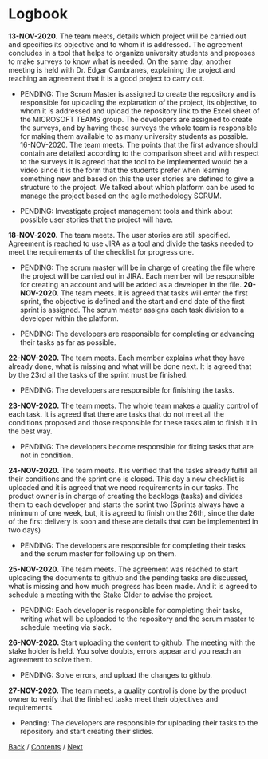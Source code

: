 # Logbook

**13-NOV-2020.** The team meets, details which project will be carried out and specifies its objective and to whom it is addressed. The agreement concludes in a tool that helps to organize university students and proposes to make surveys to know what is needed. On the same day, another meeting is held with Dr. Edgar Cambranes, explaining the project and reaching an agreement that it is a good project to carry out.

  - PENDING: The Scrum Master is assigned to create the repository and is responsible for uploading the explanation of the project, its objective, to whom it is addressed and upload the repository link to the Excel sheet of the MICROSOFT TEAMS group. The developers are assigned to create the surveys, and by having these surveys the whole team is responsible for making them available to as many university students as possible.
16-NOV-2020. The team meets. The points that the first advance should contain are detailed according to the comparison sheet and with respect to the surveys it is agreed that the tool to be implemented would be a video since it is the form that the students prefer when learning something new and based on this the user stories are defined to give a structure to the project. We talked about which platform can be used to manage the project based on the agile methodology SCRUM.

  - PENDING: Investigate project management tools and think about possible user stories that the project will have.

**18-NOV-2020.** The team meets. The user stories are still specified. Agreement is reached to use JIRA as a tool and divide the tasks needed to meet the requirements of the checklist for progress one.

  - PENDING: The scrum master will be in charge of creating the file where the project will be carried out in JIRA. Each member will be responsible for creating an account and will be added as a developer in the file.
**20-NOV-2020.** The team meets. It is agreed that tasks will enter the first sprint, the objective is defined and the start and end date of the first sprint is assigned. The scrum master assigns each task division to a developer within the platform.

  - PENDING: The developers are responsible for completing or advancing their tasks as far as possible.

**22-NOV-2020.** The team meets. Each member explains what they have already done, what is missing and what will be done next. It is agreed that by the 23rd all the tasks of the sprint must be finished.

  - PENDING: The developers are responsible for finishing the tasks.

**23-NOV-2020.** The team meets. The whole team makes a quality control of each task. It is agreed that there are tasks that do not meet all the conditions proposed and those responsible for these tasks aim to finish it in the best way.

  - PENDING: The developers become responsible for fixing tasks that are not in condition.

**24-NOV-2020.** The team meets. It is verified that the tasks already fulfill all their conditions and the sprint one is closed. This day a new checklist is uploaded and it is agreed that we need requirements in our tasks. The product owner is in charge of creating the backlogs (tasks) and divides them to each developer and starts the sprint two (Sprints always have a minimum of one week, but, it is agreed to finish on the 26th, since the date of the first delivery is soon and these are details that can be implemented in two days)

  - PENDING: The developers are responsible for completing their tasks and the scrum master for following up on them.

**25-NOV-2020.** The team meets. The agreement was reached to start uploading the documents to github and the pending tasks are discussed, what is missing and how much progress has been made. And it is agreed to schedule a meeting with the Stake Older to advise the project.

  - PENDING: Each developer is responsible for completing their tasks, writing what will be uploaded to the repository and the scrum master to schedule meeting via slack.
 
 **26-NOV-2020.** Start uploading the content to github. The meeting with the stake holder is held. You solve doubts, errors appear and you reach an agreement to solve them.

  - PENDING: Solve errors, and upload the changes to github.

**27-NOV-2020.** The team meets, a quality control is done by the product owner to verify that the finished tasks meet their objectives and requirements.

  - Pending: The developers are responsible for uploading their tasks to the repository and start creating their slides.

[Back](https://github.com/DanielaLujanTrejo/Methods-of-organization-/blob/main/Documentation/4.%20Roles%20and%20work%20processes.md#work-process) / [Contents](https://github.com/DanielaLujanTrejo/Methods-of-organization-/blob/main/README.md#contents-scroll) / [Next](https://github.com/DanielaLujanTrejo/Methods-of-organization-/blob/main/Documentation/6.%20Study%20data%20and%20research.md#study-data-and-research)
